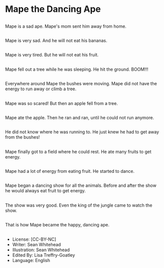# Mape the Dancing Ape

##
Mape is a sad ape.
Mape's mom sent him
away from home.

##
Mape is very sad.
And he will not eat his
bananas.

##
Mape is very tired.
But he will not eat his
fruit.

##
Mape fell out a tree
while he was sleeping.
He hit the ground.
BOOM!!!

##
Everywhere around
Mape the bushes were
moving.
Mape did not have the
energy to run away or
climb a tree.

##
Mape was so scared!
But then an apple fell
from a tree.

##
Mape ate the apple.
Then he ran and ran,
until he could not run
anymore.

##
He did not know where
he was running to.
He just knew he had to
get away from the
bushes!

##
Mape finally got to a
field where he could
rest.
He ate many fruits to
get energy.

##
Mape had a lot of
energy from eating
fruit.
He started to dance.

##
Mape began a dancing
show for all the
animals.
Before and after the
show he would always
eat fruit to get energy.

##
The show was very
good.
Even the king of the
jungle came to watch
the show.

##
That is how Mape
became the happy,
dancing ape.

##
* License: [CC-BY-NC]
* Writer: Sean Whitehead
* Illustration: Sean Whitehead
* Edited By: Lisa Treffry-Goatley
* Language: English
